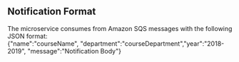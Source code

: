 **Notification Format**
----
  The microservice consumes from Amazon SQS messages with the
  following JSON format:
  <br>
  {"name":"courseName", "department":"courseDepartment","year":"2018-2019", "message":"Notification Body"}

    